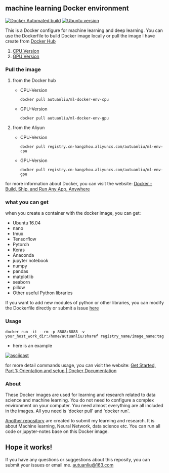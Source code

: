 ## machine learning Docker environment

[![Docker Automated build](https://img.shields.io/docker/automated/jrottenberg/ffmpeg.svg?style=plastic)](https://hub.docker.com/u/autuanliu/)
[![Ubuntu version](https://img.shields.io/badge/Ubuntu-16.04-green.svg?style=plastic)]()

This is a Docker configure for machine learning and deep learning. You can use the Dockerfile to build Docker image locally or 
pull the image I have create from [Docker Hub](https://hub.docker.com/r/autuanliu/)

1. [CPU Version](https://hub.docker.com/r/autuanliu/ml-docker-env-cpu/)
2. [GPU Version](https://hub.docker.com/r/autuanliu/ml-docker-env-gpu/)

### Pull the image
1. from the Docker hub
    * CPU-Version

        `docker pull autuanliu/ml-docker-env-cpu`

    * GPU-Version

        `docker pull autuanliu/ml-docker-env-gpu`

2. from the Aliyun
    * CPU-Version
        
        `docker pull registry.cn-hangzhou.aliyuncs.com/autuanliu/ml-env-cpu`

    * GPU-Version
        
        `docker pull registry.cn-hangzhou.aliyuncs.com/autuanliu/ml-env-gpu`

for more information about Docker, you can visit the website: [Docker - Build, Ship, and Run Any App, Anywhere](https://www.docker.com/)

### what you can get
when you create a container with the docker image, you can get:

* Ubuntu 16.04
* nano
* tmux
* Tensorflow 
* Pytorch
* Keras
* Anaconda
* jupyter notebook
* numpy
* pandas
* matplotlib
* seaborn
* pillow
* Other useful Python libraries

If you want to add new modules of python or other libraries, you can modify the Dockerfile 
directly or submit a issue [here](https://github.com/AutuanLiu/ML-Docker-Env/issues)

### Usage
`
docker run -it --rm -p 8888:8888 -v your_host_work_dir:/home/autuanliu/sharef registry_name/image_name:tag
`

* here is an example 

[![asciicast](https://asciinema.org/a/koioQuPhCpyUKQcvdgQ3dlVjC.png)](https://asciinema.org/a/koioQuPhCpyUKQcvdgQ3dlVjC)

for more detail commands usage, you can visit the website: [Get Started, Part 1: Orientation and setup | Docker Documentation](https://docs.docker.com/get-started/)

### About
These Docker images are used for learning and research related to data science and machine learning. You do not need to configure a complex environment on your computer. You need almost everything are all included in the images. All you need is 'docker pull' and 'docker run'.

[Another repository](https://github.com/AutuanLiu/Machine-Learning-on-docker) are created to submit my learning and research. It is about Machine learning, Neural Network, data science etc. You can run all code or jupyter-notes base on this Docker image.

Hope it works!
---

If you have any questions or suggestions about this reposity, you can submit your issues or email me. [autuanliu@163.com]()